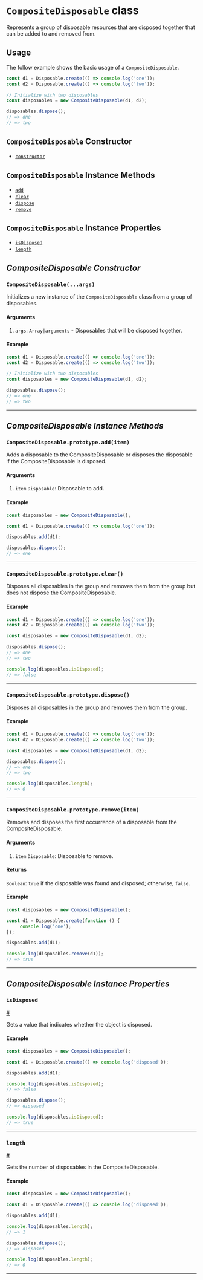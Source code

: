 # `CompositeDisposable` class #

Represents a group of disposable resources that are disposed together that can be added to and removed from.

## Usage ##

The follow example shows the basic usage of a `CompositeDisposable`.

```js
const d1 = Disposable.create(() => console.log('one'));
const d2 = Disposable.create(() => console.log('two'));

// Initialize with two disposables
const disposables = new CompositeDisposable(d1, d2);

disposables.dispose();
// => one
// => two
```

## `CompositeDisposable` Constructor ##
- [`constructor`](#compositedisposablergs)

## `CompositeDisposable` Instance Methods ##
- [`add`](#compositedisposableprototypeadditem)
- [`clear`](#compositedisposableprototypeclear)
- [`dispose`](#compositedisposableprototypedispose)
- [`remove`](#compositedisposableprototyperemoveitem)

## `CompositeDisposable` Instance Properties ##
- [`isDisposed`](#isdisposed)
- [`length`](#length)

## _CompositeDisposable Constructor_ ##

### <a id="compositedisposableargs"></a>`CompositeDisposable(...args)`

Initializes a new instance of the `CompositeDisposable` class from a group of disposables.

#### Arguments
1. `args`: `Array|arguments` - Disposables that will be disposed together.

#### Example
```js
const d1 = Disposable.create(() => console.log('one'));
const d2 = Disposable.create(() => console.log('two'));

// Initialize with two disposables
const disposables = new CompositeDisposable(d1, d2);

disposables.dispose();
// => one
// => two
```

* * *

## _CompositeDisposable Instance Methods_ ##

### <a id="compositedisposableprototypeadditem"></a>`CompositeDisposable.prototype.add(item)`

Adds a disposable to the CompositeDisposable or disposes the disposable if the CompositeDisposable is disposed.

#### Arguments
1. `item` `Disposable`: Disposable to add.

#### Example

```js
const disposables = new CompositeDisposable();

const d1 = Disposable.create(() => console.log('one'));

disposables.add(d1);

disposables.dispose();
// => one
```

* * *

### <a id="compositedisposableprototypeclear"></a>`CompositeDisposable.prototype.clear()`

Disposes all disposables in the group and removes them from the group but does not dispose the CompositeDisposable.

#### Example

```js
const d1 = Disposable.create(() => console.log('one'));
const d2 = Disposable.create(() => console.log('two'));

const disposables = new CompositeDisposable(d1, d2);

disposables.dispose();
// => one
// => two

console.log(disposables.isDisposed);
// => false
```

* * *

### <a id="compositedisposableprototypedispose"></a>`CompositeDisposable.prototype.dispose()`

Disposes all disposables in the group and removes them from the group.

#### Example

```js
const d1 = Disposable.create(() => console.log('one'));
const d2 = Disposable.create(() => console.log('two'));

const disposables = new CompositeDisposable(d1, d2);

disposables.dispose();
// => one
// => two

console.log(disposables.length);
// => 0
```

* * *

### <a id="compositedisposableprototyperemoveitem"></a>`CompositeDisposable.prototype.remove(item)`

Removes and disposes the first occurrence of a disposable from the CompositeDisposable.

#### Arguments
1. `item` `Disposable`: Disposable to remove.

#### Returns
`Boolean`: `true` if the disposable was found and disposed; otherwise, `false`.

#### Example

```js
const disposables = new CompositeDisposable();

const d1 = Disposable.create(function () {
     console.log('one');
});

disposables.add(d1);

console.log(disposables.remove(d1));
// => true
```

* * *

## _CompositeDisposable Instance Properties_ ##

### <a id="isdisposed"></a>`isDisposed`
<a href="#isdisposed">#</a>

Gets a value that indicates whether the object is disposed.

#### Example
```js
const disposables = new CompositeDisposable();

const d1 = Disposable.create(() => console.log('disposed'));

disposables.add(d1);

console.log(disposables.isDisposed);
// => false

disposables.dispose();
// => disposed

console.log(disposables.isDisposed);
// => true
```

* * *

### <a id="length"></a>`length`
<a href="#length">#</a>

Gets the number of disposables in the CompositeDisposable.

#### Example
```js
const disposables = new CompositeDisposable();

const d1 = Disposable.create(() => console.log('disposed'));

disposables.add(d1);

console.log(disposables.length);
// => 1

disposables.dispose();
// => disposed

console.log(disposables.length);
// => 0
```

* * *

